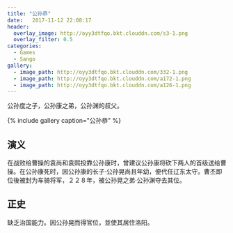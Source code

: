 ```yaml
---
title: "公孙恭"
date:   2017-11-12 22:08:17
header:
  overlay_image: http://oyy3dtfqo.bkt.clouddn.com/s3-1.png
  overlay_filter: 0.5
categories:
  - Games
  - Sango
gallery:
  - image_path: http://oyy3dtfqo.bkt.clouddn.com/332-1.png
  - image_path: http://oyy3dtfqo.bkt.clouddn.com/a172-1.png
  - image_path: http://oyy3dtfqo.bkt.clouddn.com/a126-1.png
---
```


公孙度之子，公孙康之弟，公孙渊的叔父。

{% include gallery caption="公孙恭" %}

## 演义

在战败给曹操的袁尚和袁熙投靠公孙康时，曾建议公孙康将砍下两人的首级送给曹操。在公孙康死时，因公孙康的长子·公孙晃尚且年幼，便代任辽东太守。曹丕即位後被封为车骑将军，２２８年，被公孙晃之弟·公孙渊夺去其位。

## 正史

缺乏治国能力。因公孙晃而得官位，並使其居住洛阳。